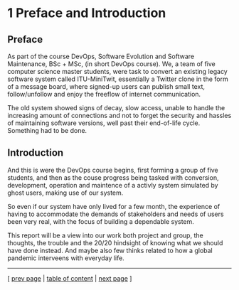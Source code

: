 # 1 Preface and Introduction

## Preface
As part of the course DevOps, Software Evolution and Software Maintenance, BSc + MSc, (in short DevOps course). We, a team of five computer science master students, were task to convert an existing legacy software system called ITU-MiniTwit, essentially a Twitter clone in the form of a message board, where signed-up users can publish small text, follow/unfollow and enjoy the freeflow of internet communication.

The old system showed signs of decay, slow access, unable to handle the increasing amount of connections and not to forget the security and hassles of maintaining software versions, well past their end-of-life cycle. Something had to be done.

## Introduction
And this is were the DevOps course begins, first forming a group of five students, and then as the couse progress being tasked with conversion, development, operation and maintence of a activly system simulated by ghost users, making use of our system.

So even if our system have only lived for a few month, the experience of having to accommodate the demands of stakeholders and needs of users been very real, with the focus of building a dependable system.

This report will be a view into our work both project and group, the thoughts, the trouble and the 20/20 hindsight of knowing what we should have done instead. And maybe also few thinks related to how a global pandemic interveens with everyday life.

---
[ [prev page](../table_of_content.md) | [table of content](../table_of_content.md) | [next page](../chapters/200_systems_perspective.md) ]

